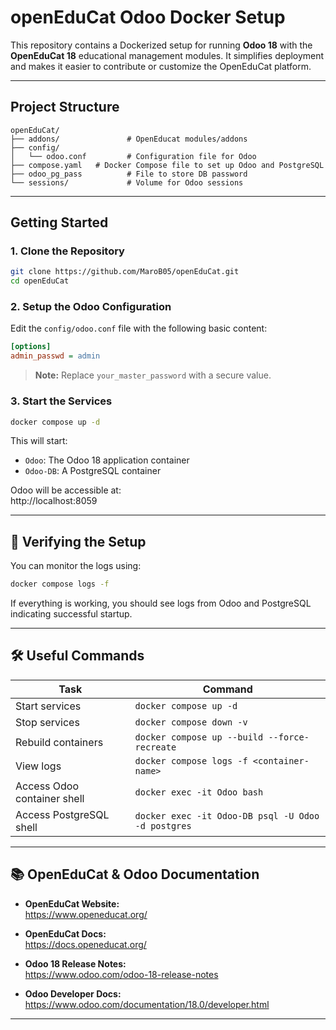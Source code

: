 # openEduCat Odoo Docker Setup

This repository contains a Dockerized setup for running **Odoo 18** with the **OpenEduCat 18** educational management modules. It simplifies deployment and makes it easier to contribute or customize the OpenEduCat platform.

---

## Project Structure

```
openEduCat/
├── addons/               # OpenEducat modules/addons
├── config/
│   └── odoo.conf         # Configuration file for Odoo
├── compose.yaml   # Docker Compose file to set up Odoo and PostgreSQL
├── odoo_pg_pass          # File to store DB password
└── sessions/             # Volume for Odoo sessions
```

---

## Getting Started

### 1. Clone the Repository

```bash
git clone https://github.com/MaroB05/openEduCat.git
cd openEduCat
```

### 2. Setup the Odoo Configuration

Edit the `config/odoo.conf` file with the following basic content:

```ini
[options]
admin_passwd = admin
```

> **Note:** Replace `your_master_password` with a secure value.

### 3. Start the Services

```bash
docker compose up -d
```

This will start:

- `Odoo`: The Odoo 18 application container
- `Odoo-DB`: A PostgreSQL container

Odoo will be accessible at:  
 http://localhost:8059

---

## 🧪 Verifying the Setup

You can monitor the logs using:

```bash
docker compose logs -f
```

If everything is working, you should see logs from Odoo and PostgreSQL indicating successful startup.

---

## 🛠️ Useful Commands

| Task                          | Command                                     |
|-------------------------------|---------------------------------------------|
| Start services                | `docker compose up -d`                      |
| Stop services                 | `docker compose down -v`                       |
| Rebuild containers            | `docker compose up --build --force-recreate`|
| View logs                     | `docker compose logs -f <container-name>`                    |
| Access Odoo container shell  | `docker exec -it Odoo bash`                 |
| Access PostgreSQL shell       | `docker exec -it Odoo-DB psql -U Odoo -d postgres`           |

---

## 📚 OpenEduCat & Odoo Documentation

- **OpenEduCat Website:**  
  https://www.openeducat.org/

- **OpenEduCat Docs:**  
  https://docs.openeducat.org/

- **Odoo 18 Release Notes:**  
  https://www.odoo.com/odoo-18-release-notes

- **Odoo Developer Docs:**  
  https://www.odoo.com/documentation/18.0/developer.html

---

